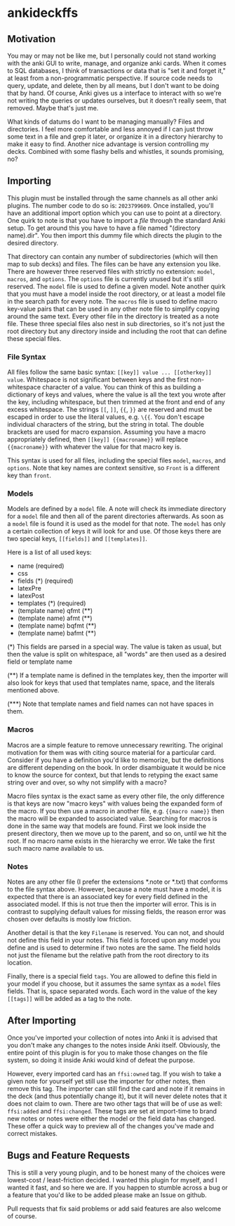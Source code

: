 # ankideckffs

## Motivation

You may or may not be like me, but I personally could not stand working with the anki GUI to write, manage, and organize anki cards.
When it comes to SQL databases, I think of transactions or data that is "set it and forget it," at least from a non-programmatic perspective.
If source code needs to query, update, and delete, then by all means, but I don't want to be doing that by hand.
Of course, Anki gives us a interface to interact with so we're not writing the queries or updates ourselves, but it doesn't really seem, that removed.
Maybe that's just me.

What kinds of datums do I want to be managing manually?
Files and directories.
I feel more comfortable and less annoyed if I can just throw some text in a file and grep it later, or organize it in a directory hierarchy to make it easy to find.
Another nice advantage is version controlling my decks.
Combined with some flashy bells and whistles, it sounds promising, no?

## Importing

This plugin must be installed through the same channels as all other anki plugins.
The number code to do so is: `2023799609`.
Once installed, you'll have an additional import option which you can use to point at a directory.
One quirk to note is that you have to import a _file_ through the standard Anki setup.
To get around this you have to have a file named "(directory name).dir".
You then import this dummy file which directs the plugin to the desired directory.

That directory can contain any number of subdirectories (which will then map to sub decks) and files.
The files can be have any extension you like.
There are however three reserved files with strictly no extension: `model`, `macros`, and `options`.
The `options` file is currently unused but it's still reserved.
The `model` file is used to define a given model.
Note another quirk that you must have a model inside the root directory, or at least a model file in the search path for every note.
The `macros` file is used to define macro key-value pairs that can be used in any other note file to simplify copying around the same text.
Every other file in the directory is treated as a note file.
These three special files also nest in sub directories, so it's not just the root directory but any directory inside and including the root that can define these special files.

### File Syntax

All files follow the same basic syntax: `[[key]] value ... [[otherkey]] value`.
Whitespace is not significant between keys and the first non-whitespace character of a value.
You can think of this as building a dictionary of keys and values, where the value is all the text you wrote after the key, including whitespace, but then trimmed at the front and end of any excess whitespace.
The strings `[[`, `]]`, `{{`, `}}` are reserved and must be escaped in order to use the literal values, e.g. `\{{`.
You don't escape individual characters of the string, but the string in total.
The double brackets are used for macro expansion.
Assuming you have a macro appropriately defined, then `[[key]] {{macroname}}` will replace `{{macroname}}` with whatever the value for that macro key is.

This syntax is used for all files, including the special files `model`, `macros`, and `options`.
Note that key names are context sensitive, so `Front` is a different key than `front`.

### Models

Models are defined by a `model` file.
A note will check its immediate directory for a `model` file and then all of the parent directories afterwards.
As soon as a `model` file is found it is used as the model for that note.
The `model` has only a certain collection of keys it will look for and use.
Of those keys there are two special keys, `[[fields]]` and `[[templates]]`.

Here is a list of all used keys:

* name (required)
* css
* fields (\*) (required)
* latexPre
* latexPost
* templates (\*) (required)
* (template name) qfmt (\*\*)
* (template name) afmt (\*\*)
* (template name) bqfmt (\*\*)
* (template name) bafmt (\*\*)

(\*) This fields are parsed in a special way.
The value is taken as usual, but then the value is split on whitespace, all "words" are then used as a desired field or template name

(\*\*) If a template name is defined in the templates key, then the importer will also look for keys that used that templates name, space, and the literals mentioned above.

(\*\*\*) Note that template names and field names can not have spaces in them.

### Macros

Macros are a simple feature to remove unnecessary rewriting.
The original motivation for them was with citing source material for a particular card.
Consider if you have a definition you'd like to memorize, but the definitions are different depending on the book.
In order disambiguate it would be nice to know the source for context, but that lends to retyping the exact same string over and over, so why not simplify with a macro?

Macro files syntax is the exact same as every other file, the only difference is that keys are now "macro keys" with values being the expanded form of the macro.
If you then use a macro in another file, e.g. `{{macro name}}` then the macro will be expanded to associated value.
Searching for macros is done in the same way that models are found.
First we look inside the present directory, then we move up to the parent, and so on, until we hit the root.
If no macro name exists in the hierarchy we error.
We take the first such macro name available to us.

### Notes

Notes are any other file (I prefer the extensions \*.note or \*.txt) that conforms to the file syntax above.
However, because a note must have a model, it is expected that there is an associated key for every field defined in the associated model.
If this is not true then the importer will error.
This is in contrast to supplying default values for missing fields, the reason error was chosen over defaults is mostly low friction.

Another detail is that the key `Filename` is reserved.
You can not, and should not define this field in your notes.
This field is forced upon any model you define and is used to determine if two notes are the same.
The field holds not just the filename but the relative path from the root directory to its location.

Finally, there is a special field `tags`.
You are allowed to define this field in your model if you choose, but it assumes the same syntax as a `model` files fields.
That is, space separated words.
Each word in the value of the key `[[tags]]` will be added as a tag to the note.

## After Importing

Once you've imported your collection of notes into Anki it is advised that you don't make any changes to the notes inside Anki itself.
Obviously, the entire point of this plugin is for you to make those changes on the file system, so doing it inside Anki would kind of defeat the purpose.

However, every imported card has an `ffsi:owned` tag.
If you wish to take a given note for yourself yet still use the importer for other notes, then remove this tag.
The importer can still find the card and note if it remains in the deck (and thus potentially change it), but it will never delete notes that it does not claim to own.
There are two other tags that will be of use as well: `ffsi:added` and `ffsi:changed`.
These tags are set at import-time to brand new notes or notes were either the model or the field data has changed.
These offer a quick way to preview all of the changes you've made and correct mistakes.

## Bugs and Feature Requests

This is still a very young plugin, and to be honest many of the choices were lowest-cost / least-friction decided.
I wanted this plugin for myself, and I wanted it fast, and so here we are.
If you happen to stumble across a bug or a feature that you'd like to be added please make an Issue on github.

Pull requests that fix said problems or add said features are also welcome of course.
